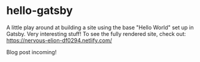 # hello-gatsby

A little play around at building a site using the base "Hello World" set up in Gatsby. Very interesting stuff! To see the fully rendered site, check out: https://nervous-elion-df0294.netlify.com/

Blog post incoming!